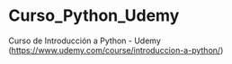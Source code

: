 # Curso_Python_Udemy
Curso de Introducción a Python - Udemy (https://www.udemy.com/course/introduccion-a-python/)
